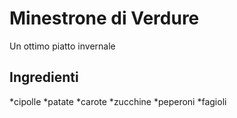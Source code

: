 # Minestrone di Verdure

Un ottimo piatto invernale 

## Ingredienti

*cipolle
*patate
*carote
*zucchine
*peperoni
*fagioli

